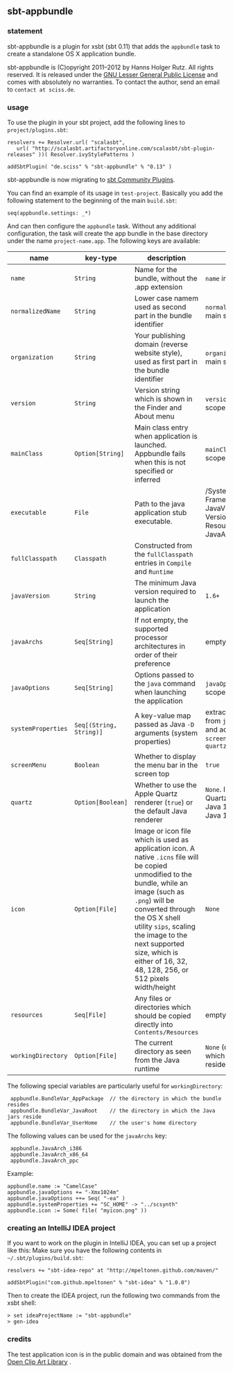## sbt-appbundle

### statement

sbt-appbundle is a plugin for xsbt (sbt 0.11) that adds the `appbundle` task to create a standalone OS X application bundle.

sbt-appbundle is (C)opyright 2011&ndash;2012 by Hanns Holger Rutz. All rights reserved. It is released under the [GNU Lesser General Public License](http://github.com/Sciss/sbt-appbundle/blob/master/licenses/sbt-appbundle-License.txt) and comes with absolutely no warranties. To contact the author, send an email to `contact at sciss.de`.

### usage

To use the plugin in your sbt project, add the following lines to `project/plugins.sbt`:

    resolvers += Resolver.url( "scalasbt",
       url( "http://scalasbt.artifactoryonline.com/scalasbt/sbt-plugin-releases" ))( Resolver.ivyStylePatterns )

    addSbtPlugin( "de.sciss" % "sbt-appbundle" % "0.13" )

sbt-appbundle is now migrating to [sbt Community Plugins](http://www.scala-sbt.org/community-plugins.html).

You can find an example of its usage in `test-project`. Basically you add the following statement to the beginning of the main `build.sbt`:

    seq(appbundle.settings: _*)

And can then configure the `appbundle` task. Without any additional configuration, the task will create the app bundle in the base directory under the name `project-name.app`. The following keys are available:

|**name**          |**key-type**           |**description**             |**default**|
|------------------|-----------------------|----------------------------|-----------|
|`name`            |`String`               |Name for the bundle, without the .app extension | `name` in main scope |
|`normalizedName`  |`String`               |Lower case namem used as second part in the bundle identifier | `normalizedName` in main scope |
|`organization`    |`String`               |Your publishing domain (reverse website style), used as first part in the bundle identifier | `organization` in main scope |
|`version`         |`String`               |Version string which is shown in the Finder and About menu | `version` in main scope |
|`mainClass`       |`Option[String]`       |Main class entry when application is launched. Appbundle fails when this is not specified or inferred | `mainClass` in main scope |
|`executable`      |`File`                 |Path to the java application stub executable. | /System/ Library/ Frameworks/ JavaVM.framework/ Versions/ Current/ Resources/ MacOS/ JavaApplicationStub |
|`fullClasspath`   |`Classpath`            |Constructed from the `fullClasspath` entries in `Compile` and `Runtime` | |
|`javaVersion`     |`String`               |The minimum Java version required to launch the application | `1.6+` |
|`javaArchs`       |`Seq[String]`          |If not empty, the supported processor architectures in order of their preference | empty |
|`javaOptions`     |`Seq[String]`          |Options passed to the `java` command when launching the application | `javaOptions` in main scope |
|`systemProperties`|`Seq[(String, String)]`|A key-value map passed as Java `-D` arguments (system properties) | extracts `-D` entries from `javaOptions` and adds entries for `screenMenu` and `quartz` |
|`screenMenu`      |`Boolean`              |Whether to display the menu bar in the screen top | `true`
|`quartz`          |`Option[Boolean]`      |Whether to use the Apple Quartz renderer (`true`) or the default Java renderer | `None`. In this case Quartz is used for Java 1.5, but not for Java 1.6+ |
|`icon`            |`Option[File]`         |Image or icon file which is used as application icon. A native `.icns` file will be copied unmodified to the bundle, while an image (such as `.png`) will be converted through the OS X shell utility `sips`, scaling the image to the next supported size, which is either of 16, 32, 48, 128, 256, or 512 pixels width/height | `None` |
|`resources`       |`Seq[File]`            |Any files or directories which should be copied directly into `Contents/Resources` | empty |
|`workingDirectory`|`Option[File]`         |The current directory as seen from the Java runtime | `None` (directory in which the bundle resides) |

The following special variables are particularly useful for `workingDirectory`:

     appbundle.BundleVar_AppPackage  // the directory in which the bundle resides
     appbundle.BundleVar_JavaRoot    // the directory in which the Java jars reside
     appbundle.BundleVar_UserHome    // the user's home directory

The following values can be used for the `javaArchs` key:

     appbundle.JavaArch_i386
     appbundle.JavaArch_x86_64
     appbundle.JavaArch_ppc

Example:

    appbundle.name := "CamelCase"
    appbundle.javaOptions += "-Xmx1024m"
    appbundle.javaOptions ++= Seq( "-ea" )
    appbundle.systemProperties += "SC_HOME" -> "../scsynth"
    appbundle.icon := Some( file( "myicon.png" ))

### creating an IntelliJ IDEA project

If you want to work on the plugin in IntelliJ IDEA, you can set up a project like this: Make sure you have the following contents in `~/.sbt/plugins/build.sbt`:

    resolvers += "sbt-idea-repo" at "http://mpeltonen.github.com/maven/"
    
    addSbtPlugin("com.github.mpeltonen" % "sbt-idea" % "1.0.0")

Then to create the IDEA project, run the following two commands from the xsbt shell:

    > set ideaProjectName := "sbt-appbundle"
    > gen-idea


### credits

The test application icon is in the public domain and was obtained from the [Open Clip Art Library](http://openclipart.org/detail/20299/moon-in-comic-style-by-rg1024-20299)                     .

